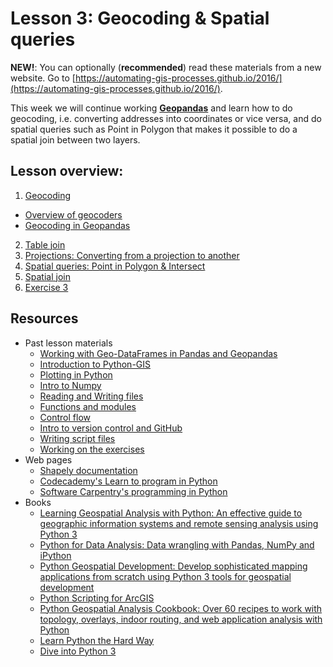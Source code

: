 # Lesson 3: Geocoding & Spatial queries

**NEW!**: You can optionally (**recommended**) read these materials from a new website. Go to [https://automating-gis-processes.github.io/2016/](https://automating-gis-processes.github.io/2016/).

This week we will continue working [**Geopandas**](http://geopandas.org/) and learn how to do geocoding, i.e. converting addresses into coordinates or vice versa, and do spatial queries such as Point in Polygon that makes it possible to do a spatial join between two layers. 
  
## Lesson overview:

 1. [Geocoding](Lesson/.rst) 
   - [Overview of geocoders](Lesson/)
   - [Geocoding in Geopandas](Lesson/) 
 2. [Table join](Lesson/)
 3. [Projections: Converting from a projection to another](Lesson/)
 4. [Spatial queries: Point in Polygon & Intersect](Lesson/)
 5. [Spatial join](Lesson/)
 6. [Exercise 3](https://classroom.github.com/assignment-invitations/dfc931a86070034e3b7e3908dc56f7cd)

## Resources

- Past lesson materials
  - [Working with Geo-DataFrames in Pandas and Geopandas](https://github.com/Automating-GIS-processes/Lesson-2-Geo-DataFrames)
  - [Introduction to Python-GIS](https://github.com/Automating-GIS-processes/Lesson-1-Intro-Python-GIS)
  - [Plotting in Python](https://github.com/Python-for-geo-people/Lesson-7-Plotting)
  - [Intro to Numpy](https://github.com/Python-for-geo-people/Lesson-6-Intro-to-NumPy)
  - [Reading and Writing files](https://github.com/Python-for-geo-people/Lesson-5-Reading-Writing)
  - [Functions and modules](https://github.com/Python-for-geo-people/Functions-and-modules)
  - [Control flow](https://github.com/Python-for-geo-people/Control-flow)
  - [Intro to version control and GitHub](https://github.com/Python-for-geo-people/Diving-into-Python/tree/master/Lesson/intro-to-GitHub.md)
  - [Writing script files](https://github.com/Python-for-geo-people/Diving-into-Python/tree/master/Lesson/writing-scripts.md)
  - [Working on the exercises](https://github.com/Python-for-geo-people/Diving-into-Python/tree/master/Lesson/working-on-assignment.md)
- Web pages
  - [Shapely documentation](http://toblerity.org/shapely/manual.html)
  - [Codecademy's Learn to program in Python](https://www.codecademy.com/learn/python)
  - [Software Carpentry's programming in Python](https://swcarpentry.github.io/python-novice-inflammation/)
- Books
  - [Learning Geospatial Analysis with Python: An effective guide to geographic information systems and remote sensing analysis using Python 3](https://www.packtpub.com/application-development/learning-geospatial-analysis-python-second-edition)
  - [Python for Data Analysis: Data wrangling with Pandas, NumPy and iPython](http://www.amazon.com/Python-Data-Analysis-Wrangling-IPython/dp/1449319793)
  - [Python Geospatial Development: Develop sophisticated mapping applications from scratch using Python 3 tools for geospatial development](https://www.packtpub.com/application-development/python-geospatial-development-third-edition)
  - [Python Scripting for ArcGIS](https://www.amazon.com/Python-Scripting-ArcGIS-Paul-Zandbergen/dp/1589482824/ref=asap_bc?ie=UTF8)
  - [Python Geospatial Analysis Cookbook: Over 60 recipes to work with topology, overlays, indoor routing, and web application analysis with Python](https://www.packtpub.com/big-data-and-business-intelligence/python-geospatial-analysis-cookbook)
  - [Learn Python the Hard Way](http://learnpythonthehardway.org/book/)
  - [Dive into Python 3](http://www.diveinto.org/python3/)

